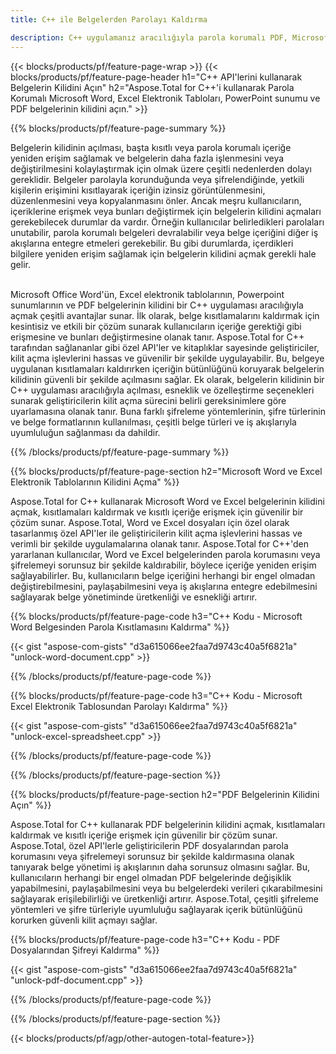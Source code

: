 ```yaml
---
title: C++ ile Belgelerden Parolayı Kaldırma 

description: C++ uygulamanız aracılığıyla parola korumalı PDF, Microsoft Word dosyası, Excel elektronik tablosu ve PowerPoint sunum dosyalarının kilidini açın.
---
```


{{< blocks/products/pf/feature-page-wrap >}}
{{< blocks/products/pf/feature-page-header h1="C++ API'lerini kullanarak Belgelerin Kilidini Açın" h2="Aspose.Total for C++'i kullanarak Parola Korumalı Microsoft Word, Excel Elektronik Tabloları, PowerPoint sunumu ve PDF belgelerinin kilidini açın." >}}

{{% blocks/products/pf/feature-page-summary %}}

Belgelerin kilidinin açılması, başta kısıtlı veya parola korumalı içeriğe yeniden erişim sağlamak ve belgelerin daha fazla işlenmesini veya değiştirilmesini kolaylaştırmak için olmak üzere çeşitli nedenlerden dolayı gereklidir. Belgeler parolayla korunduğunda veya şifrelendiğinde, yetkili kişilerin erişimini kısıtlayarak içeriğin izinsiz görüntülenmesini, düzenlenmesini veya kopyalanmasını önler. Ancak meşru kullanıcıların, içeriklerine erişmek veya bunları değiştirmek için belgelerin kilidini açmaları gerekebilecek durumlar da vardır. Örneğin kullanıcılar belirledikleri parolaları unutabilir, parola korumalı belgeleri devralabilir veya belge içeriğini diğer iş akışlarına entegre etmeleri gerekebilir. Bu gibi durumlarda, içerdikleri bilgilere yeniden erişim sağlamak için belgelerin kilidini açmak gerekli hale gelir.<br /><br />

Microsoft Office Word'ün, Excel elektronik tablolarının, Powerpoint sunumlarının ve PDF belgelerinin kilidini bir C++ uygulaması aracılığıyla açmak çeşitli avantajlar sunar. İlk olarak, belge kısıtlamalarını kaldırmak için kesintisiz ve etkili bir çözüm sunarak kullanıcıların içeriğe gerektiği gibi erişmesine ve bunları değiştirmesine olanak tanır. Aspose.Total for C++ tarafından sağlananlar gibi özel API'ler ve kitaplıklar sayesinde geliştiriciler, kilit açma işlevlerini hassas ve güvenilir bir şekilde uygulayabilir. Bu, belgeye uygulanan kısıtlamaları kaldırırken içeriğin bütünlüğünü koruyarak belgelerin kilidinin güvenli bir şekilde açılmasını sağlar. Ek olarak, belgelerin kilidinin bir C++ uygulaması aracılığıyla açılması, esneklik ve özelleştirme seçenekleri sunarak geliştiricilerin kilit açma sürecini belirli gereksinimlere göre uyarlamasına olanak tanır. Buna farklı şifreleme yöntemlerinin, şifre türlerinin ve belge formatlarının kullanılması, çeşitli belge türleri ve iş akışlarıyla uyumluluğun sağlanması da dahildir. 

{{% /blocks/products/pf/feature-page-summary  %}}

{{% blocks/products/pf/feature-page-section  h2="Microsoft Word ve Excel Elektronik Tablolarının Kilidini Açma" %}}

Aspose.Total for C++ kullanarak Microsoft Word ve Excel belgelerinin kilidini açmak, kısıtlamaları kaldırmak ve kısıtlı içeriğe erişmek için güvenilir bir çözüm sunar. Aspose.Total, Word ve Excel dosyaları için özel olarak tasarlanmış özel API'ler ile geliştiricilerin kilit açma işlevlerini hassas ve verimli bir şekilde uygulamalarına olanak tanır. Aspose.Total for C++'den yararlanan kullanıcılar, Word ve Excel belgelerinden parola korumasını veya şifrelemeyi sorunsuz bir şekilde kaldırabilir, böylece içeriğe yeniden erişim sağlayabilirler. Bu, kullanıcıların belge içeriğini herhangi bir engel olmadan değiştirebilmesini, paylaşabilmesini veya iş akışlarına entegre edebilmesini sağlayarak belge yönetiminde üretkenliği ve esnekliği artırır.

{{% blocks/products/pf/feature-page-code h3="C++ Kodu - Microsoft Word Belgesinden Parola Kısıtlamasını Kaldırma" %}}

{{< gist "aspose-com-gists" "d3a615066ee2faa7d9743c40a5f6821a" "unlock-word-document.cpp" >}}

{{% /blocks/products/pf/feature-page-code  %}}

{{% blocks/products/pf/feature-page-code h3="C++ Kodu - Microsoft Excel Elektronik Tablosundan Parolayı Kaldırma" %}}

{{< gist "aspose-com-gists" "d3a615066ee2faa7d9743c40a5f6821a" "unlock-excel-spreadsheet.cpp" >}}

{{% /blocks/products/pf/feature-page-code  %}}

{{% /blocks/products/pf/feature-page-section %}}

{{% blocks/products/pf/feature-page-section  h2="PDF Belgelerinin Kilidini Açın" %}}

Aspose.Total for C++ kullanarak PDF belgelerinin kilidini açmak, kısıtlamaları kaldırmak ve kısıtlı içeriğe erişmek için güvenilir bir çözüm sunar. Aspose.Total, özel API'lerle geliştiricilerin PDF dosyalarından parola korumasını veya şifrelemeyi sorunsuz bir şekilde kaldırmasına olanak tanıyarak belge yönetimi iş akışlarının daha sorunsuz olmasını sağlar. Bu, kullanıcıların herhangi bir engel olmadan PDF belgelerinde değişiklik yapabilmesini, paylaşabilmesini veya bu belgelerdeki verileri çıkarabilmesini sağlayarak erişilebilirliği ve üretkenliği artırır. Aspose.Total, çeşitli şifreleme yöntemleri ve şifre türleriyle uyumluluğu sağlayarak içerik bütünlüğünü korurken güvenli kilit açmayı sağlar.

{{% blocks/products/pf/feature-page-code h3="C++ Kodu - PDF Dosyalarından Şifreyi Kaldırma" %}}

{{< gist "aspose-com-gists" "d3a615066ee2faa7d9743c40a5f6821a" "unlock-pdf-document.cpp" >}}

{{% /blocks/products/pf/feature-page-code  %}}

{{% /blocks/products/pf/feature-page-section %}}

{{< blocks/products/pf/agp/other-autogen-total-feature>}}